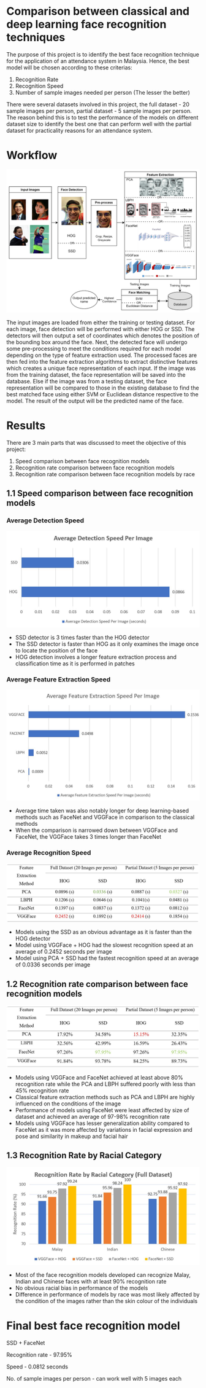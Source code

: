 # Comparison between classical and deep learning face recognition techniques 
The purpose of this project is to identify the best face recognition technique for the application of an attendance system in Malaysia. Hence, the best model will be chosen according to these criterias:

1. Recognition Rate 
2. Recognition Speed 
3. Number of sample images needed per person (The lesser the better)

There were several datasets involved in this project, the full dataset - 20 sample images per person, partial dataset - 5 sample images per person. 
The reason behind this is to test the performance of the models on different dataset size to identify the best one that can perform well with the partial dataset for practicality reasons for an attendance system.

# Workflow
![alt text](https://github.com/Estherljm/face_recognition/blob/main/Images/Picture1.png)

The input images are loaded from either the training or testing dataset. For each image, face detection will be performed with either HOG or SSD. 
The detectors will then output a set of coordinates which denotes the position of the bounding box around the face. 
Next, the detected face will undergo some pre-processing to meet the conditions required for each model depending on the type of feature extraction used. 
The processed faces are then fed into the feature extraction algorithms to extract distinctive features which creates a unique face representation of each input. 
If the image was from the training dataset, the face representation will be saved into the database. 
Else if the image was from a testing dataset, the face representation will be compared to those in the existing database to find the best matched face using either SVM or Euclidean distance respective to the model. 
The result of the output will be the predicted name of the face.

# Results 
There are 3 main parts that was discussed to meet the objective of this project:


1. Speed comparison between face recognition models 
2. Recognition rate comparison between face recognition models 
3. Recognition rate comparison between face recognition models by race

## 1.1 Speed comparison between face recognition models 
### Average Detection Speed
![alt text](https://github.com/Estherljm/face_recognition/blob/main/Images/detector_speed.JPG)
- SSD detector is 3 times faster than the HOG detector
- The SSD detector is faster than HOG as it only examines the image once to locate the position of the face
- HOG detection involves a longer feature extraction process and classification time as it is performed in patches 

### Average Feature Extraction Speed 
![alt text](https://github.com/Estherljm/face_recognition/blob/main/Images/fe_speed.JPG)
- Average time taken was also notably longer for deep learning-based methods such as FaceNet and VGGFace in comparison to the classical methods
- When the comparison is narrowed down between VGGFace and FaceNet, the VGGFace takes 3 times longer than FaceNet 

### Average Recognition Speed
![alt text](https://github.com/Estherljm/face_recognition/blob/main/Images/rec_speed.JPG)
- Models using the SSD as an obvious advantage as it is faster than the HOG detector
- Model using VGGFace + HOG had the slowest recognition speed at an average of 0.2452 seconds per image
- Model using PCA + SSD had the fastest recognition speed at an average of 0.0336 seconds per image

## 1.2 Recognition rate comparison between face recognition models 
![alt text](https://github.com/Estherljm/face_recognition/blob/main/Images/rec_rate.JPG)
- Models using VGGFace and FaceNet achieved at least above 80% recognition rate while the PCA and LBPH suffered poorly with less than 45% recognition rate
- Classical feature extraction methods such as PCA and LBPH are highly influenced on the conditions of the image
- Performance of models using FaceNet were least affected by size of dataset and achieved an average of 97-98% recognition rate 
- Models using VGGFace has lesser generalization ability compared to FaceNet as it was more affected by variations in facial expression and pose and similarity in makeup and facial hair 

## 1.3 Recognition Rate by Racial Category
![alt text](https://github.com/Estherljm/face_recognition/blob/main/Images/rec_rate_race.JPG)
- Most of the face recognition models developed can recognize Malay, Indian and Chinese faces with at least 90% recognition rate
- No obvious racial bias in performance of the models
- Difference in performance of models by race was most likely affected by the condition of the images rather than the skin colour of the individuals

# Final best face recognition model 
SSD + FaceNet

Recognition rate - 97.95% 

Speed - 0.0812 seconds 

No. of sample images per person - can work well with 5 images each 
